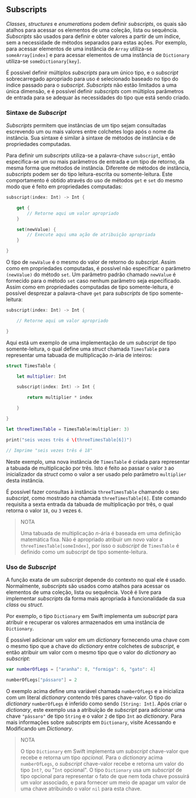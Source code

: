 ## Subscripts

*Classes*, *structures* e *enumerations* podem definir *subscripts*, os quais são atalhos para acessar os elementos de uma coleção, lista ou sequência. *Subscripts* são usados para definir e obter valores a partir de um índice, sem a necessidade de métodos separados para estas ações. Por exemplo, para acessar elementos de uma instância de `Array` utiliza-se `someArray[index]` e para acessar elementos de uma instância de `Dictionary` utiliza-se `someDictionary[key]`.

É possível definir múltiplos *subscripts* para um único tipo, e o *subscript* sobrecarregado apropriado para uso é selecionado baseado no tipo do índice passado para o *subscript*. *Subscripts* não estão limitados a uma única dimensão, e é possível definir *subscripts* com múltiplos parâmetros de entrada para se adequar às necessidades do tipo que está sendo criado.

### Sintaxe de *Subscript*

*Subscripts* permitem que instâncias de um tipo sejam consultadas escrevendo um ou mais valores entre colchetes logo após o nome da instância. Sua sintaxe é similar à sintaxe de métodos de instância e de propriedades computadas.

Para definir um *subscripts* utiliza-se a palavra-chave `subscript`, então especifica-se um ou mais parâmetros de entrada e um tipo de retorno, da mesma forma que métodos de instância. Diferente de métodos de instância, *subscripts* podem ser do tipo leitura-escrita ou somente-leitura. Este comportamento é obtido através do uso de métodos `get` e `set` do mesmo modo que é feito em propriedades computadas:

```swift
subscript(index: Int) -> Int {

    get {
        // Retorne aqui um valor apropriado
    }

    set(newValue) {
        // Execute aqui uma ação de atribuição apropriada
    }

}
```

O tipo de `newValue` é o mesmo do valor de retorno do *subscript*. Assim como em propriedades computadas, é possível não especificar o parâmetro `(newValue)` do método `set`. Um parâmetro padrão chamado `newValue` é fornecido para o método `set` caso nenhum parâmetro seja especificado. Assim como em propriedades computadas de tipo somente-leitura, é possível desprezar a palavra-chave `get` para *subscripts* de tipo somente-leitura:

```swift
subscript(index: Int) -> Int {

    // Retorne aqui um valor apropriado

}
```

Aqui está um exemplo de uma implementação de um *subscript* de tipo somente-leitura, o qual define uma *struct* chamada `TimesTable` para representar uma tabuada de multiplicação *n*-ária de inteiros:

```swift
struct TimesTable {

    let multiplier: Int

    subscript(index: Int) -> Int {

        return multiplier * index

    }

}

let threeTimesTable = TimesTable(multiplier: 3)

print("seis vezes três é \(threeTimesTable[6])")

// Imprime "seis vezes três é 18"
```

Neste exemplo, uma nova instância de `TimesTable` é criada para representar a tabuada de multiplicação por três. Isto é feito ao passar o valor `3` ao inicializador da *struct* como o valor a ser usado pelo parâmetro `multiplier` desta instância.

É possível fazer consultas à instância `threeTimesTable` chamando o seu *subscript*, como mostrado na chamada `threeTimesTable[6]`. Este comando requisita a sexta entrada da tabuada de multiplicação por três, o qual retorna o valor `18`, ou `3` vezes `6`.

> NOTA
>
> Uma tabuada de multiplicação *n*-ária é baseada em uma definição matemática fixa. Não é apropriado atribuir um novo valor a `threeTimesTable[someIndex]`, por isso o *subscript* de `TimesTable` é definido como um *subscript* de tipo somente-leitura.

### Uso de *Subscript*

A função exata de um *subscript* depende do contexto no qual ele é usado. Normalmente, *subscripts* são usados como atalhos para acessar os elementos de uma coleção, lista ou sequência. Você é livre para implementar *subscripts* da forma mais apropriada à funcionalidade da sua *class* ou *struct*.

Por exemplo, o tipo `Dictionary` em Swift implementa um *subscript* para atribuir e recuperar os valores armazenados em uma instância de `Dictionary`.

É possível adicionar um valor em um *dictionary* fornecendo uma chave com o mesmo tipo que a chave do *dictionary* entre colchetes de *subscript*, e então atribuir um valor com o mesmo tipo que o valor do *dictionary* ao *subscript*:

```swift
var numberOfLegs = ["aranha": 8, "formiga": 6, "gato": 4]

numberOfLegs["pássaro"] = 2
```

O exemplo acima define uma variável chamada `numberOfLegs` e a inicializa com um literal *dictionary* contendo três pares chave-valor. O tipo do *dictionary* `numberOfLegs` é inferido como sendo `[String: Int]`. Após criar o *dictionary*, este exemplo usa a atribuição de *subscript* para adicionar uma chave `"pássaro"` de tipo `String` e o valor `2` de tipo `Int` ao *dictionary*. Para mais informações sobre *subscripts* em `Dictionary`, visite Acessando e Modificando um *Dictionary*.<!--TODO: Adicionar link para o capítulo Acessando e Modificando um Dictionary -->

> NOTA
>
> O tipo `Dictionary` em Swift implementa um *subscript* chave-valor que recebe e retorna um tipo *opcional*. Para o *dictionary* acima `numberOfLegs`, o *subscript* chave-valor recebe e retorna um valor do tipo `Int?`, ou "`Int` opcional". O tipo `Dictionary` usa um *subscript* de tipo opcional para representar o fato de que nem toda chave possuirá um valor associado, e para fornecer um meio de apagar um valor de uma chave atribuindo o valor `nil` para esta chave.
